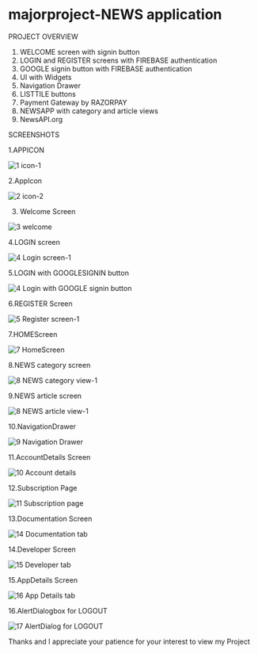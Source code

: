 # majorproject-NEWS application

PROJECT OVERVIEW

1. WELCOME screen with signin button
2. LOGIN and REGISTER screens with FIREBASE authentication
3. GOOGLE signin button with FIREBASE authentication
4. UI with Widgets
5. Navigation Drawer
6. LISTTILE buttons
7. Payment Gateway by RAZORPAY
8. NEWSAPP with category and article views
9. NewsAPI.org

SCREENSHOTS 



1.APPICON


![1 icon-1](https://user-images.githubusercontent.com/82712982/124928945-b2995a00-e01d-11eb-8b22-9fb3391687f9.png)

2.AppIcon


![2 icon-2](https://user-images.githubusercontent.com/82712982/124929082-d492dc80-e01d-11eb-9661-a1adaaa22cd0.png)

3. Welcome Screen



![3 welcome](https://user-images.githubusercontent.com/82712982/124929127-dd83ae00-e01d-11eb-8ee8-6d7b8d3597cd.png)

4.LOGIN screen



![4 Login screen-1](https://user-images.githubusercontent.com/82712982/124929216-f2604180-e01d-11eb-872c-8e7cac64f227.png)

5.LOGIN with GOOGLESIGNIN button



![4 Login with GOOGLE signin button](https://user-images.githubusercontent.com/82712982/124929354-0e63e300-e01e-11eb-871a-049fab7ac645.png)

6.REGISTER Screen


![5 Register screen-1](https://user-images.githubusercontent.com/82712982/124929448-250a3a00-e01e-11eb-9771-c70b8851b0a8.png)

7.HOMEScreen



![7 HomeScreen](https://user-images.githubusercontent.com/82712982/124929565-3d7a5480-e01e-11eb-93c8-57b05a4f6aa7.png)

8.NEWS category screen



![8 NEWS category view-1](https://user-images.githubusercontent.com/82712982/124929673-5256e800-e01e-11eb-8022-3d4214484fc1.png)

9.NEWS article screen



![8 NEWS article view-1](https://user-images.githubusercontent.com/82712982/124929771-64388b00-e01e-11eb-9700-91c3b64023ce.png)

10.NavigationDrawer



![9 Navigation Drawer](https://user-images.githubusercontent.com/82712982/124929895-7adee200-e01e-11eb-8a2b-237a04640051.png)

11.AccountDetails Screen



![10 Account details ](https://user-images.githubusercontent.com/82712982/124929931-8500e080-e01e-11eb-9c6d-9d4f20ab7b92.png)

12.Subscription Page



![11 Subscription page](https://user-images.githubusercontent.com/82712982/124930094-a792f980-e01e-11eb-857f-d85c949a35a0.png)

13.Documentation Screen



![14 Documentation tab](https://user-images.githubusercontent.com/82712982/124930170-b8dc0600-e01e-11eb-89bb-f53c1e066e54.png)

14.Developer Screen



![15 Developer tab](https://user-images.githubusercontent.com/82712982/124930272-d14c2080-e01e-11eb-95e9-f99547403431.png)

15.AppDetails Screen




![16 App Details tab](https://user-images.githubusercontent.com/82712982/124930339-de690f80-e01e-11eb-91ce-3103fc9915b8.png)

16.AlertDialogbox for LOGOUT




![17 AlertDialog for LOGOUT](https://user-images.githubusercontent.com/82712982/124930433-f50f6680-e01e-11eb-8542-ab6d962944a8.png)





Thanks and I appreciate your patience for your interest to view my Project









